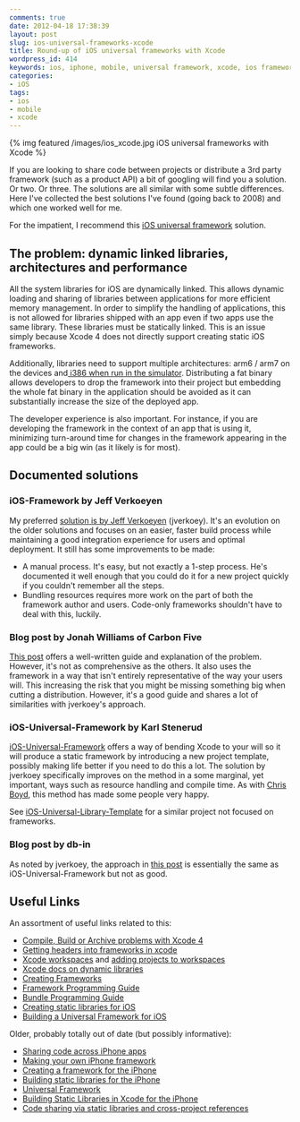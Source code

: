 ```yaml
---
comments: true
date: 2012-04-18 17:38:39
layout: post
slug: ios-universal-frameworks-xcode
title: Round-up of iOS universal frameworks with Xcode
wordpress_id: 414
keywords: ios, iphone, mobile, universal framework, xcode, ios framework
categories:
- iOS
tags:
- ios
- mobile
- xcode
---
```


{% img featured /images/ios_xcode.jpg iOS universal frameworks with Xcode %}


If you are looking to share code between projects or distribute a 3rd party framework (such as a product API) a bit of googling will find you a solution. Or two. Or three. The solutions are all similar with some subtle differences. Here I've collected the best solutions I've found (going back to 2008) and which one worked well for me.

For the impatient, I recommend this [iOS universal framework](https://github.com/jverkoey/iOS-Framework) solution.

<!-- more -->

## The problem: dynamic linked libraries, architectures and performance


All the system libraries for iOS are dynamically linked. This allows dynamic loading and sharing of libraries between applications for more efficient memory management. In order to simplify the handling of applications, this is not allowed for libraries shipped with an app even if two apps use the same library. These libraries must be statically linked. This is an issue simply because Xcode 4 does not directly support creating static iOS frameworks.

Additionally, libraries need to support multiple architectures: arm6 / arm7 on the devices and[ i386 when run in the simulator](http://stackoverflow.com/questions/7874519/ios-simulator-on-mac-is-running-i386-architecture-not-armv7). Distributing a fat binary allows developers to drop the framework into their project but embedding the whole fat binary in the application should be avoided as it can substantially increase the size of the deployed app.

The developer experience is also important. For instance, if you are developing the framework in the context of an app that is using it, minimizing turn-around time for changes in the framework appearing in the app could be a big win (as it likely is for most).


## Documented solutions




### iOS-Framework by Jeff Verkoeyen


My preferred [solution is by Jeff Verkoeyen](https://github.com/jverkoey/iOS-Framework) (jverkoey). It's an evolution on the older solutions and focuses on an easier, faster build process while maintaining a good integration experience for users and optimal deployment. It still has some improvements to be made:

* A manual process. It's easy, but not exactly a 1-step process. He's documented it well enough that you could do it for a new project quickly if you couldn't remember all the steps.
* Bundling resources requires more work on the part of both the framework author and users. Code-only frameworks shouldn't have to deal with this, luckily.




### Blog post by Jonah Williams of Carbon Five


[This post](http://blog.carbonfive.com/2011/04/04/using-open-source-static-libraries-in-xcode-4/) offers a well-written guide and explanation of the problem. However, it's not as comprehensive as the others. It also uses the framework in a way that isn't entirely representative of the way your users will. This increasing the risk that you might be missing something big when cutting a distribution. However, it's a good guide and shares a lot of similarities with jverkoey's approach.


### iOS-Universal-Framework by Karl Stenerud


[iOS-Universal-Framework](https://github.com/kstenerud/iOS-Universal-Framework) offers a way of bending Xcode to your will so it will produce a static framework by introducing a new project template, possibly making life better if you need to do this a lot. The solution by jverkoey specifically improves on the method in a some marginal, yet important, ways such as resource handling and compile time. As with [Chris Boyd](http://www.chrisboyd.net/2011/06/creating-ios-framework-projects/), this method has made some people very happy.

See [iOS-Universal-Library-Template](https://github.com/michaeltyson/iOS-Universal-Library-Template) for a similar project not focused on frameworks.


### Blog post by db-in


As noted by jverkoey, the approach in [this post](http://db-in.com/blog/2011/07/universal-framework-iphone-ios-2-0/) is essentially the same as iOS-Universal-Framework but not as good.


## Useful Links


An assortment of useful links related to this:

* [Compile, Build or Archive problems with Xcode 4](http://stackoverflow.com/questions/5584317/compile-build-or-archive-problems-with-xcode-4-and-dependancies)
* [Getting headers into frameworks in xcode](http://stackoverflow.com/questions/989738/how-to-get-headers-into-framework-in-xcode)
* [Xcode workspaces](http://developer.apple.com/library/ios/#featuredarticles/XcodeConcepts/Concept-Workspace.html) and [adding projects to workspaces](http://developer.apple.com/library/mac/#recipes/xcode_help-structure_navigator/articles/adding_a_project_to_a_workspace.html)
* [Xcode docs on dynamic libraries](http://developer.apple.com/library/mac/#documentation/DeveloperTools/Conceptual/DynamicLibraries/100-Articles/OverviewOfDynamicLibraries.html#//apple_ref/doc/uid/TP40001873-SW)
* [Creating Frameworks](https://developer.apple.com/library/mac/#documentation/MacOSX/Conceptual/BPFrameworks/Tasks/CreatingFrameworks.html#//apple_ref/doc/uid/20002258-BAJDHDAF)
* [Framework Programming Guide](http://developer.apple.com/library/mac/#documentation/MacOSX/Conceptual/BPFrameworks/Concepts/WhatAreFrameworks.html#//apple_ref/doc/uid/20002303-BBCEIJFI)
* [Bundle Programming Guide](https://developer.apple.com/library/mac/#documentation/CoreFOundation/Conceptual/CFBundles/AboutBundles/AboutBundles.html)
* [Creating static libraries for iOS](http://www.icodeblog.com/2011/04/07/creating-static-libraries-for-ios/)
* [Building a Universal Framework for iOS](http://spin.atomicobject.com/2011/12/13/building-a-universal-framework-for-ios/)


Older, probably totally out of date (but possibly informative):

	
* [Sharing code across iPhone apps](http://www.clintharris.net/2009/iphone-app-shared-libraries/)
* [Making your own iPhone framework](http://www.cocoanetics.com/2010/05/making-your-own-iphone-frameworks-in-xcode/)
* [Creating a framework for the iPhone](http://accu.org/index.php/articles/1594)
* [Building static libraries for the iPhone](http://blog.stormyprods.com/2008/11/using-static-libraries-with-iphone-sdk.html)
* [Universal Framework](http://the.ornyx.net/post/1222915969/universal-framework)
* [Building Static Libraries in Xcode for the iPhone](http://mobileorchard.com/sharing-compiled-code-building-static-libraries-in-xcode-for-the-iphone/)
* [Code sharing via static libraries and cross-project references](http://mobileorchard.com/code-sharing-via-static-libraries-and-cross-project-references/)



